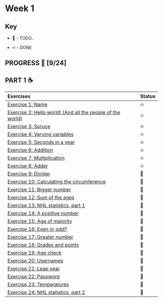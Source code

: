 # Week 1

## Key

* 🚧 - TODO..

* 🔥 - DONE

## PROGRESS 🚀 [9/24]

## PART 1 :coffee:
|  Exercises  |  Status    |
| :------------- | :------------- |
| [Exercise 1: Name](https://github.com/ragmha/oop-mooc/tree/master/challenges/Week1/Exercise1/Name.java) | 🔥|
| [Exercise 2: Hello world! (And all the people of the  world)](https://github.com/ragmha/oop-mooc/tree/master/challenges/Week1/Exercise2/Greeter.java) | 🔥|
| [Exercise 3: Spruce](https://github.com/ragmha/oop-mooc/tree/master/challenges/Week1/Exercise3/Spruce.java) |  🔥|
| [Exercise 4: Varying variables](https://github.com/ragmha/oop-mooc/tree/master/challenges/Week1/Exercise4/Variables.java) | 🔥|
| [Exercise 5: Seconds in a year](https://github.com/ragmha/oop-mooc/tree/master/challenges/Week1/Exercise5/SecondsOfTheYear.java) | 🔥|
| [Exercise 6: Addition](https://github.com/ragmha/oop-mooc/tree/master/challenges/Week1/Exercise6/Addition.java) | 🔥|
| [Exercise 7: Multiplication](https://github.com/ragmha/oop-mooc/tree/master/challenges/Week1/Exercise7/Multiplication.java) | 🔥|
| [Exercise 8: Adder](https://github.com/ragmha/oop-mooc/tree/master/challenges/Week1/Exercise8/Adder.java) | 🔥|
| [Exercise 9: Divider](https://github.com/ragmha/oop-mooc/tree/master/challenges/Week1/Exercise9/Divider.java) | 🚧|
| [Exercise 10: Calculating the circumference]() |  🚧|
| [Exercise 11: Bigger number]() |  🚧|
| [Exercise 12: Sum of the ages]() |  🚧|
| [Exercise 13: NHL statistics, part 1]() | 🚧|
| [Exercise 14: A positive number]() |  🚧|
| [Exercise 15: Age of majority]() |  🚧|
| [Exercise 16: Even or odd?]() | 🚧|
| [Exercise 17: Greater number]() | 🚧|
| [Exercise 18: Grades and points]() |  🚧|
| [Exercise 19: Age check]() |  🚧|
| [Exercise 20: Usernames]() |  🚧|
| [Exercise 21: Leap year]() |  🚧|
| [Exercise 22: Password]() | 🚧|
| [Exercise 23: Temperatures]() | 🚧|
| [Exercise 24: NHL statistics, part 2]() | 🚧|
